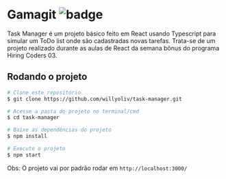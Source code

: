 # Gamagit ![badge](https://img.shields.io/github/languages/top/willyoliv/task-manager)
Task Manager é um projeto básico feito em React usando Typescript para simular um ToDo list onde são cadastradas novas tarefas. Trata-se de um projeto realizado durante as aulas de React da semana bônus do programa Hiring Coders 03.

## Rodando o projeto
```bash
# Clone este repositório
$ git clone https://github.com/willyoliv/task-manager.git

# Acesse a pasta do projeto no terminal/cmd
$ cd task-manager

# Baixe as dependências do projeto
$ npm install

# Execute o projeto
$ npm start
```
Obs: O projeto vai por padrão rodar em `http://localhost:3000/`
